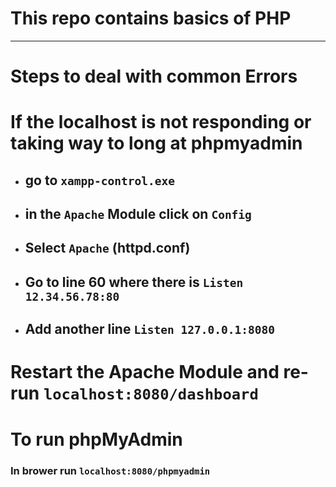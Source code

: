 # This repo contains basics of PHP
---
# Steps to deal with common Errors

# If the localhost is not responding or taking way to long at phpmyadmin

+ ##  go to `xampp-control.exe`
+ ## in the `Apache` Module click on `Config`
+ ## Select `Apache` (httpd.conf) 
+ ## Go to line 60 where there is `Listen 12.34.56.78:80` 
+ ## Add another line `Listen 127.0.0.1:8080`

# Restart the Apache Module  and re-run `localhost:8080/dashboard`

# To run phpMyAdmin
 ### In brower run `localhost:8080/phpmyadmin`